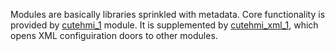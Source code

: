 Modules are basically libraries sprinkled with metadata. Core functionality is provided by [cutehmi_1](modules/cutehmi_1) module. It is 
supplemented by [cutehmi_xml_1](modules/cutehmi_xml_1), which opens XML configuiration doors to other modules.
